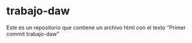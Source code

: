 # trabajo-daw
Este es un repositorio que contiene un archivo html con el texto “Primer commit trabajo-daw”
